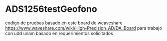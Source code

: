 # ADS1256testGeofono
codigo de pruebas basado en este board de weaveshare https://www.waveshare.com/wiki/High-Precision_AD/DA_Board para trabajo con udd unam basado en requerimientos solicitados
